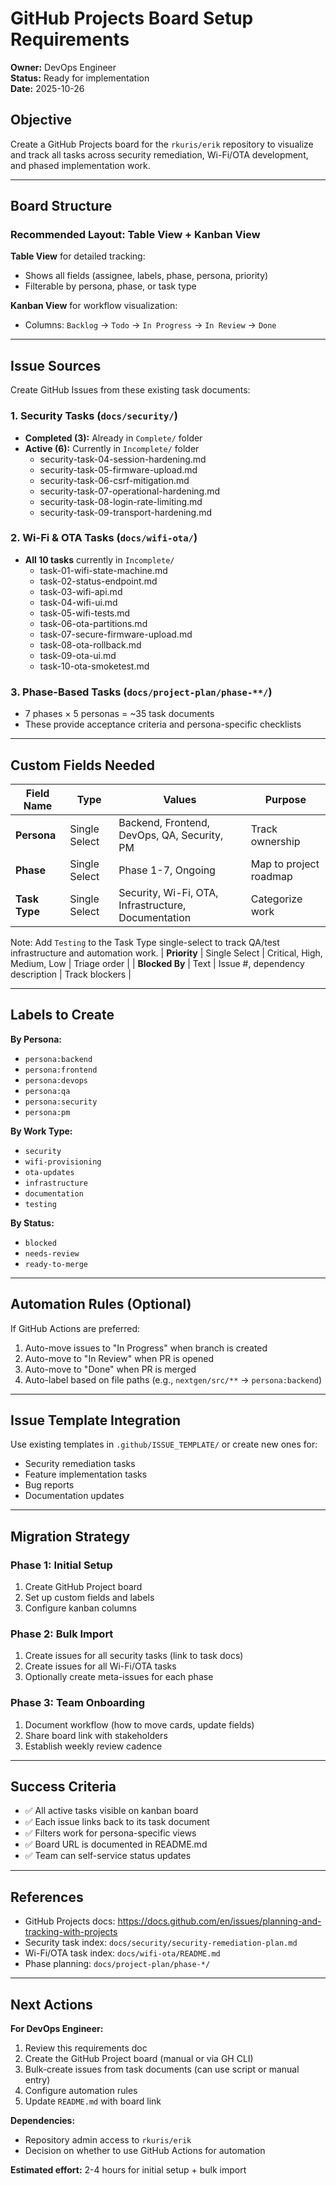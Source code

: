 # GitHub Projects Board Setup Requirements

**Owner:** DevOps Engineer  
**Status:** Ready for implementation  
**Date:** 2025-10-26

## Objective

Create a GitHub Projects board for the `rkuris/erik` repository to visualize and track all tasks across security remediation, Wi-Fi/OTA development, and phased implementation work.

---

## Board Structure

### Recommended Layout: **Table View + Kanban View**

**Table View** for detailed tracking:
- Shows all fields (assignee, labels, phase, persona, priority)
- Filterable by persona, phase, or task type

**Kanban View** for workflow visualization:
- Columns: `Backlog` → `Todo` → `In Progress` → `In Review` → `Done`

---

## Issue Sources

Create GitHub Issues from these existing task documents:

### 1. Security Tasks (`docs/security/`)
- **Completed (3):** Already in `Complete/` folder
- **Active (6):** Currently in `Incomplete/` folder
  - security-task-04-session-hardening.md
  - security-task-05-firmware-upload.md
  - security-task-06-csrf-mitigation.md
  - security-task-07-operational-hardening.md
  - security-task-08-login-rate-limiting.md
  - security-task-09-transport-hardening.md

### 2. Wi-Fi & OTA Tasks (`docs/wifi-ota/`)
- **All 10 tasks** currently in `Incomplete/`
  - task-01-wifi-state-machine.md
  - task-02-status-endpoint.md
  - task-03-wifi-api.md
  - task-04-wifi-ui.md
  - task-05-wifi-tests.md
  - task-06-ota-partitions.md
  - task-07-secure-firmware-upload.md
  - task-08-ota-rollback.md
  - task-09-ota-ui.md
  - task-10-ota-smoketest.md

### 3. Phase-Based Tasks (`docs/project-plan/phase-**/`)
- 7 phases × 5 personas = ~35 task documents
- These provide acceptance criteria and persona-specific checklists

---

## Custom Fields Needed

| Field Name | Type | Values | Purpose |
|------------|------|--------|---------|
| **Persona** | Single Select | Backend, Frontend, DevOps, QA, Security, PM | Track ownership |
| **Phase** | Single Select | Phase 1-7, Ongoing | Map to project roadmap |
| **Task Type** | Single Select | Security, Wi-Fi, OTA, Infrastructure, Documentation | Categorize work |

Note: Add `Testing` to the Task Type single-select to track QA/test infrastructure and automation work.
| **Priority** | Single Select | Critical, High, Medium, Low | Triage order |
| **Blocked By** | Text | Issue #, dependency description | Track blockers |

---

## Labels to Create

**By Persona:**
- `persona:backend`
- `persona:frontend`
- `persona:devops`
- `persona:qa`
- `persona:security`
- `persona:pm`

**By Work Type:**
- `security`
- `wifi-provisioning`
- `ota-updates`
- `infrastructure`
- `documentation`
- `testing`

**By Status:**
- `blocked`
- `needs-review`
- `ready-to-merge`

---

## Automation Rules (Optional)

If GitHub Actions are preferred:
1. Auto-move issues to "In Progress" when branch is created
2. Auto-move to "In Review" when PR is opened
3. Auto-move to "Done" when PR is merged
4. Auto-label based on file paths (e.g., `nextgen/src/**` → `persona:backend`)

---

## Issue Template Integration

Use existing templates in `.github/ISSUE_TEMPLATE/` or create new ones for:
- Security remediation tasks
- Feature implementation tasks
- Bug reports
- Documentation updates

---

## Migration Strategy

### Phase 1: Initial Setup
1. Create GitHub Project board
2. Set up custom fields and labels
3. Configure kanban columns

### Phase 2: Bulk Import
1. Create issues for all security tasks (link to task docs)
2. Create issues for all Wi-Fi/OTA tasks
3. Optionally create meta-issues for each phase

### Phase 3: Team Onboarding
1. Document workflow (how to move cards, update fields)
2. Share board link with stakeholders
3. Establish weekly review cadence

---

## Success Criteria

- ✅ All active tasks visible on kanban board
- ✅ Each issue links back to its task document
- ✅ Filters work for persona-specific views
- ✅ Board URL is documented in README.md
- ✅ Team can self-service status updates

---

## References

- GitHub Projects docs: https://docs.github.com/en/issues/planning-and-tracking-with-projects
- Security task index: `docs/security/security-remediation-plan.md`
- Wi-Fi/OTA task index: `docs/wifi-ota/README.md`
- Phase planning: `docs/project-plan/phase-*/`

---

## Next Actions

**For DevOps Engineer:**
1. Review this requirements doc
2. Create the GitHub Project board (manual or via GH CLI)
3. Bulk-create issues from task documents (can use script or manual entry)
4. Configure automation rules
5. Update `README.md` with board link

**Dependencies:**
- Repository admin access to `rkuris/erik`
- Decision on whether to use GitHub Actions for automation

**Estimated effort:** 2-4 hours for initial setup + bulk import
